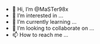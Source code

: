 - 👋 Hi, I’m @MaSTer98x
- 👀 I’m interested in ...
- 🌱 I’m currently learning ...
- 💞️ I’m looking to collaborate on ...
- 📫 How to reach me ...

<!---
MaSTer98x/MaSTer98x is a ✨ special ✨ repository because its `README.md` (this file) appears on your GitHub profile.
You can click the Preview link to take a look at your changes.
--->
